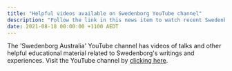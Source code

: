```yaml
---
title: "Helpful videos available on Swedenborg YouTube channel"
description: "Follow the link in this news item to watch recent Swedenborg educational clips"
date: 2021-08-18 00:00:00 +1100 AEDT
---
```


The 'Swedenborg Australia' YouTube channel has videos of talks and other helpful educational material related to Swedenborg's writings and experiences.
Visit the YouTube channel by [clicking here](https://www.youtube.com/channel/UC_YRMrzGHVbP23SQAXYK8lQ).



